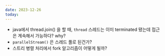 ```yaml
---
date: 2023-12-26
today:
---
```

- java에서 thread.join() 을 할 때, `thread` 스레드는 이미 terminated 됐는데 접근은 계속해서 가능하다? why?
- `parallelStream()` 은 스레드 풀로 된건가?
- 스트리 병렬 처리에서 fork 알고리즘이 어떻게 될까?


